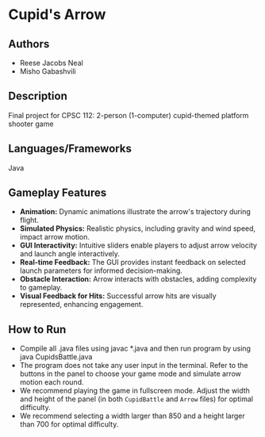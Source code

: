 # Cupid's Arrow

## Authors
- Reese Jacobs Neal
- Misho Gabashvili

## Description
Final project for CPSC 112: 2-person (1-computer) cupid-themed platform shooter game

## Languages/Frameworks
Java

## Gameplay Features
- **Animation:** Dynamic animations illustrate the arrow's trajectory during flight.
- **Simulated Physics:** Realistic physics, including gravity and wind speed, impact arrow motion.
- **GUI Interactivity:** Intuitive sliders enable players to adjust arrow velocity and launch angle interactively.
- **Real-time Feedback:** The GUI provides instant feedback on selected launch parameters for informed decision-making.
- **Obstacle Interaction:** Arrow interacts with obstacles, adding complexity to gameplay.
- **Visual Feedback for Hits:** Successful arrow hits are visually represented, enhancing engagement.

## How to Run
- Compile all .java files using javac *.java and then run program by using java CupidsBattle.java
- The program does not take any user input in the terminal. Refer to the buttons in the panel to choose your game mode and simulate arrow motion each round.
- We recommend playing the game in fullscreen mode. Adjust the width and height of the panel (in both `CupidBattle` and `Arrow` files) for optimal difficulty.
- We recommend selecting a width larger than 850 and a height larger than 700 for optimal difficulty.
